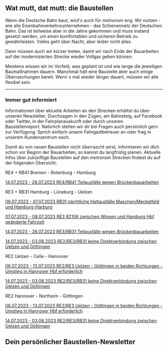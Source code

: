 Wat mutt, dat mutt: die Baustellen
----------

Wenn die Deutsche Bahn baut, wird's auch für *metronom* eng.
Wir nutzen - wie alle Eisenbahnverkehrsunternehmen - das Schienennetz der Deutschen Bahn. Das ist teilweise aber in die Jahre gekommen und muss instand gesetzt werden, um einen komfortablen und sicheren Betrieb zu gewährleisten. Vieles geht über Nacht, aber leider nicht alles.

Dann müssen auch wir kürzer treten, damit wir nach Ende der Bauarbeiten auf der modernisierten Strecke wieder Vollgas geben können.

Meistens wissen wir im Vorfeld, was geplant ist und wie lange die jeweiligen Baumaßnahmen dauern. Manchmal hält eine Baustelle aber auch einige Überraschungen bereit. Wenn´s mal wieder länger dauert, müssen wir alle flexibel sein.

---

### Immer gut informiert ###

Informationen über aktuelle Arbeiten an den Strecken erhältst du über unseren Newsletter, Durchsagen in den Zügen, am Bahnsteig, auf Facebook oder Twitter, in der Fahrplanauskunft oder durch unseren Baustellenreport. Natürlich stehen wir dir bei Fragen auch persönlich gern zur Verfügung. Sprich einfach unsere Fahrgastbetreuer an oder frag in unserem Kundenzentrum nach.

Damit du von neuen Baustellen nicht überrascht wirst, informieren wir dich schon vor Beginn der Bauarbeiten, so kannst du langfristig planen. Aktuelle Infos über zukünftige Baustellen auf den *metronom* Strecken findest du auf der folgenden Übersicht:

RE4 + RB41 Bremen - Rotenburg - Hamburg

[14.07.2023 - 28.07.2023 RE4/RB41 Teilausfälle wegen Brückenbauarbeiten](https://www.der-metronom.de/baustellen/re4-rb41-teilausfaelle-wegen-brueckenbauarbeiten/)

RE3 + RB31 Hamburg - Lüneburg - Uelzen

[06.07.2023 - 07.07.2023 RB31 nächtliche Haltausfälle Maschen/Meckelfeld und Hamburg-Harburg](https://www.der-metronom.de/baustellen/rb31-naechtliche-haltausfaelle-maschen-meckelfeld-und-hamburg-harburg/)

[07.07.2023 - 08.07.2023 RE3 82106 zwischen Winsen und Hamburg Hbf geänderte Fahrzeit](https://www.der-metronom.de/baustellen/re3-82106-zwischen-winsen-und-hamburg-hbf-geaenderte-fahrzeit/)

[14.07.2023 - 28.07.2023 RE3/RB31 Teilausfälle wegen Brückenbauarbeiten](https://www.der-metronom.de/baustellen/re3-rb31-teilausfaelle-wegen-brueckenbauarbeiten/)

[14.07.2023 - 03.08.2023 RE2/RE3/RB31 keine Direktverbindung zwischen Uelzen und Göttingen](https://www.der-metronom.de/baustellen/re2-re3-rb31-keine-direktverbindung-zwischen-uelzen-und-goettingen/)

RE2 Uelzen - Celle - Hannover

[06.07.2023 - 13.07.2023 RE2/RE3 Uelzen - Göttingen in beiden Richtungen - Umstieg in Hannover Hbf erforderlich](https://www.der-metronom.de/baustellen/re2-re3-uelzen-goettingen-in-beiden-richtungen-umstieg-in-hannover-hbf-erforderlich/)

[14.07.2023 - 03.08.2023 RE2/RE3/RB31 keine Direktverbindung zwischen Uelzen und Göttingen](https://www.der-metronom.de/baustellen/re2-re3-rb31-keine-direktverbindung-zwischen-uelzen-und-goettingen/)

RE2 Hannover - Northeim - Göttingen

[06.07.2023 - 13.07.2023 RE2/RE3 Uelzen - Göttingen in beiden Richtungen - Umstieg in Hannover Hbf erforderlich](https://www.der-metronom.de/baustellen/re2-re3-uelzen-goettingen-in-beiden-richtungen-umstieg-in-hannover-hbf-erforderlich/)

[14.07.2023 - 03.08.2023 RE2/RE3/RB31 keine Direktverbindung zwischen Uelzen und Göttingen](https://www.der-metronom.de/baustellen/re2-re3-rb31-keine-direktverbindung-zwischen-uelzen-und-goettingen/)

Dein persönlicher Baustellen-Newsletter
----------
